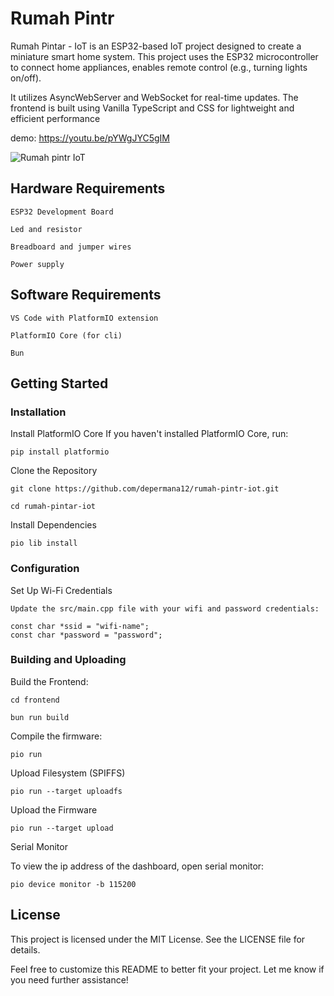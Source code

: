 # Rumah Pintr

Rumah Pintar - IoT is an ESP32-based IoT project designed to create a miniature smart home system. This project uses the ESP32 microcontroller to connect home appliances, enables remote control (e.g., turning lights on/off).

It utilizes AsyncWebServer and WebSocket for real-time updates. The frontend is built using Vanilla TypeScript and CSS for lightweight and efficient performance

demo: https://youtu.be/pYWgJYC5gIM

![Rumah pintr IoT](https://i.imgur.com/NEZ7DcOh.jpg)

## Hardware Requirements

    ESP32 Development Board

    Led and resistor

    Breadboard and jumper wires

    Power supply

## Software Requirements

    VS Code with PlatformIO extension

    PlatformIO Core (for cli)

    Bun

## Getting Started

### Installation

Install PlatformIO Core
If you haven't installed PlatformIO Core, run:

    pip install platformio

Clone the Repository

    git clone https://github.com/depermana12/rumah-pintr-iot.git

    cd rumah-pintar-iot

Install Dependencies

    pio lib install

### Configuration

Set Up Wi-Fi Credentials

    Update the src/main.cpp file with your wifi and password credentials:

    const char *ssid = "wifi-name";
    const char *password = "password";

### Building and Uploading

Build the Frontend:

    cd frontend

    bun run build

Compile the firmware:

    pio run

Upload Filesystem (SPIFFS)

    pio run --target uploadfs

Upload the Firmware

    pio run --target upload

Serial Monitor

To view the ip address of the dashboard, open serial monitor:

    pio device monitor -b 115200

## License

This project is licensed under the MIT License. See the LICENSE file for details.

Feel free to customize this README to better fit your project. Let me know if you need further assistance!
